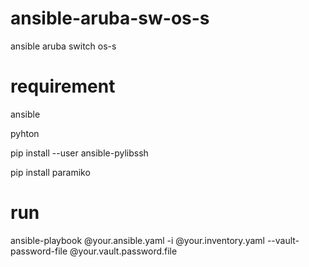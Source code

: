 # ansible-aruba-sw-os-s
ansible aruba switch os-s

# requirement
ansible

pyhton

pip install --user ansible-pylibssh

pip install paramiko

# run
ansible-playbook @your.ansible.yaml -i @your.inventory.yaml --vault-password-file @your.vault.password.file